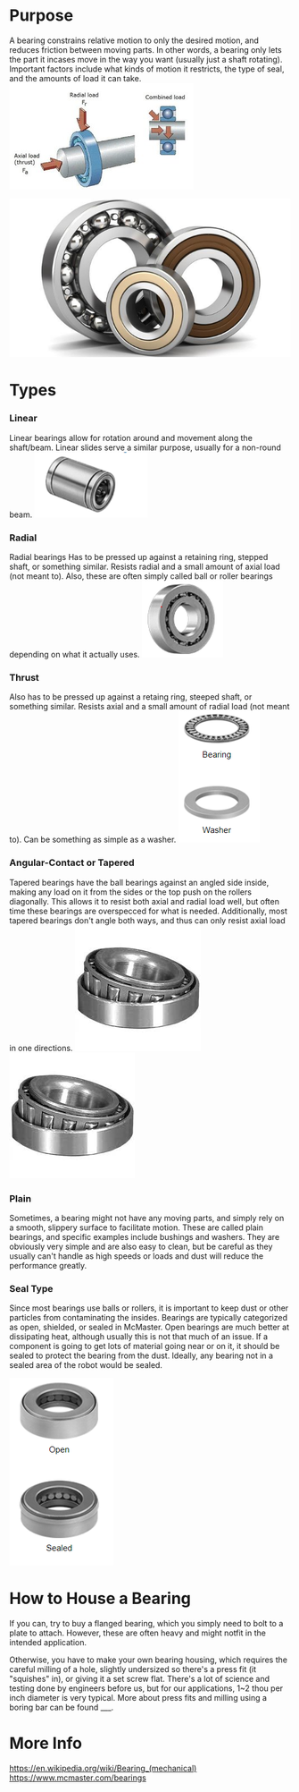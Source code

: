 <!-- TITLE: Bearings -->
<!-- SUBTITLE: How you support things that move -->

# Purpose
A bearing constrains relative motion to only the desired motion, and reduces friction between moving parts. In other words, a bearing only lets the part it incases move in the way you want (usually just a shaft rotating). Important factors include what kinds of motion it restricts, the type of seal, and the amounts of load it can take. 
![Rsz Skf Loads Diagram](/uploads/machine-components/rsz-skf-loads-diagram.jpg "Rsz Skf Loads Diagram")

![Bc 881 Eac 5745 483 D 8 D 41 Bc 765 B 01822 E Bearings Image Extra Large](/uploads/bc-881-eac-5745-483-d-8-d-41-bc-765-b-01822-e-bearings-image-extra-large.jpeg "Bc 881 Eac 5745 483 D 8 D 41 Bc 765 B 01822 E Bearings Image Extra Large")

# Types

### Linear
Linear bearings allow for rotation around and movement along the shaft/beam. Linear slides serve a similar purpose, usually for a non-round beam.
![Linearbearing](/uploads/linearbearing.png "Linearbearing")
### Radial
Radial bearings Has to be pressed up against a retaining ring, stepped shaft, or something similar. Resists radial and a small amount of axial load (not meant to). Also, these are often simply called ball or roller bearings depending on what it actually uses. 
![Ballbearing](/uploads/ballbearing.png "Ballbearing")
### Thrust
Also has to be pressed up against a retaing ring, steeped shaft, or something similar. Resists axial and a small amount of radial load (not meant to). Can be something as simple as a washer.
![Thrust](/uploads/thrust.png "Thrust")
### Angular-Contact or Tapered
Tapered bearings have the ball bearings against an angled side inside, making any load on it from the sides or the top push on the rollers diagonally. This allows it to resist both axial and radial load well, but often time these bearings are overspecced for what is needed. Additionally, most tapered bearings don't angle both ways, and thus can only resist axial load in one directions.
![Download](/uploads/machine-components/download.jpg "Download")![Download](/uploads/machine-components/download.jpg "Download")

### Plain 
Sometimes, a bearing might not have any moving parts, and simply rely on a smooth, slippery surface to facilitate motion. These are called plain bearings, and specific examples include bushings and washers. They are obviously very simple and are also easy to clean, but be careful as they usually can't handle as high speeds or loads and dust will reduce the performance greatly.
### Seal Type
Since most bearings use balls or rollers, it is important to keep dust or other particles from contaminating the insides. Bearings are typically categorized as open, shielded, or sealed in McMaster. Open bearings are much better at dissipating heat, although usually this is not that much of an issue. If a component is going to get lots of material going near or on it, it should be sealed to protect the bearing from the dust. Ideally, any bearing not in a sealed area of the robot would be sealed.

![Tapered](/uploads/tapered.png "Tapered")

# How to House a Bearing
If you can, try to buy a flanged bearing, which you simply need to bolt to a plate to attach. However, these are often heavy and might notfit in the intended application.

Otherwise, you have to make your own bearing housing, which requires the careful milling of a hole, slightly undersized so there's a press fit (it "squishes" in), or giving it a set screw flat. There's a lot of science and testing done by engineers before us, but for our applications, 1~2 thou per inch diameter is very typical. More about press fits and milling using a boring bar can be found ___.

# More Info
https://en.wikipedia.org/wiki/Bearing_(mechanical)
https://www.mcmaster.com/bearings

